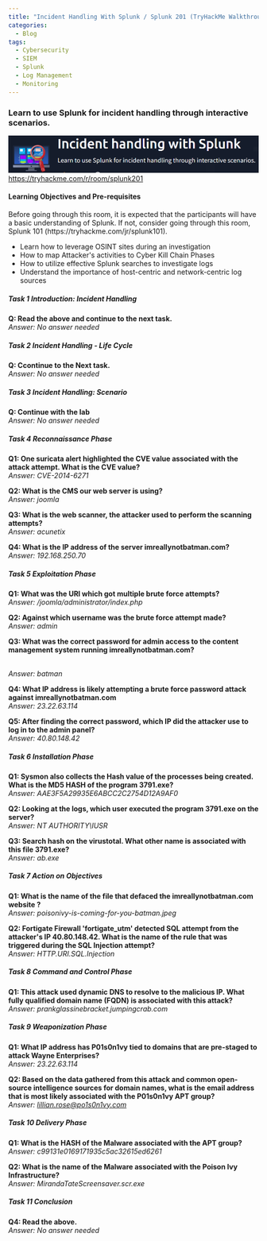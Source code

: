 ```yaml
---
title: "Incident Handling With Splunk / Splunk 201 (TryHackMe Walkthrough)"
categories:
  - Blog
tags:
  - Cybersecurity
  - SIEM
  - Splunk
  - Log Management
  - Monitoring
---
```



### Learn to use Splunk for incident handling through interactive scenarios.

<img src="/assets/images/thm_splunk_incident_handling.PNG">
<a href="https://tryhackme.com/r/room/splunk201"> https://tryhackme.com/r/room/splunk201</a>


<h4>Learning Objectives and Pre-requisites</h4>
Before going through this room, it is expected that the participants will have a basic understanding of Splunk. If not, consider going through this room, Splunk 101 (https://tryhackme.com/jr/splunk101).
<ul>
	<li>Learn how to leverage OSINT sites during an investigation</li>
	<li>How to map Attacker's activities to Cyber Kill Chain Phases</li>
	<li>How to utilize effective Splunk searches to investigate logs</li>
  <li>Understand the importance of host-centric and network-centric log sources</li>
</ul>

<h5>Task 1 Introduction: Incident Handling </h5>

<strong> Q: Read the above and continue to the next task. </strong> <br>
<em> Answer: No answer needed </em>


<h5>Task 2 Incident Handling - Life Cycle </h5>

<strong> Q: Ccontinue to the Next task. </strong><br>
<em> Answer: No answer needed </em>


<h5>Task 3 Incident Handling: Scenario </h5>

<strong> Q: Continue with the lab </strong><br>
<em> Answer: No answer needed </em>

<h5>Task 4 Reconnaissance Phase </h5>

<strong> Q1: One suricata alert highlighted the CVE value associated with the attack attempt. What is the CVE value? </strong><br>
<em> Answer: CVE-2014-6271 </em><br>

<strong> Q2: What is the CMS our web server is using? </strong><br>
<em> Answer: joomla </em><br>

<strong> Q3: What is the web scanner, the attacker used to perform the scanning attempts? </strong><br>
<em> Answer: acunetix </em><br>

<strong> Q4: What is the IP address of the server imreallynotbatman.com? </strong><br>
<em> Answer: 192.168.250.70 </em><br>


<h5>Task 5 Exploitation Phase </h5>

<strong> Q1: What was the URI which got multiple brute force attempts?  </strong><br>
<em> Answer: /joomla/administrator/index.php  </em><br>

<strong> Q2: Against which username was the brute force attempt made?
  </strong><br>
<em> Answer:  admin </em><br>

<strong> Q3: What was the correct password for admin access to the content management system running imreallynotbatman.com?

  </strong><br>
<em> Answer: batman  </em><br>

<strong> Q4:  What IP address is likely attempting a brute force password attack against imreallynotbatman.com </strong><br>
<em> Answer:  23.22.63.114 </em><br>

<strong> Q5:  After finding the correct password, which IP did the attacker use to log in to the admin panel?
 </strong><br>
<em> Answer:  40.80.148.42 </em><br>


<h5>Task 6 Installation Phase</h5>
<strong> Q1: Sysmon also collects the Hash value of the processes being created. What is the MD5 HASH of the program 3791.exe?  </strong><br>
<em> Answer: AAE3F5A29935E6ABCC2C2754D12A9AF0  </em><br>

<strong> Q2:  Looking at the logs, which user executed the program 3791.exe on the server?</strong><br>
<em> Answer:  NT AUTHORITY\IUSR </em><br>


<strong> Q3:  Search hash on the virustotal. What other name is associated with this file 3791.exe? </strong><br>
<em> Answer:  ab.exe </em><br>


<h5>Task 7 Action on Objectives </h5>
<strong> Q1:  What is the name of the file that defaced the imreallynotbatman.com website ? </strong><br>
<em> Answer:   poisonivy-is-coming-for-you-batman.jpeg</em><br>

<strong> Q2:  Fortigate Firewall 'fortigate_utm' detected SQL attempt from the attacker's IP 40.80.148.42. What is the name of the rule that was triggered during the SQL Injection attempt?</strong><br>
<em> Answer:  HTTP.URI.SQL.Injection </em><br>

<h5>Task 8 Command and Control Phase </h5>
<strong> Q1: This attack used dynamic DNS to resolve to the malicious IP. What fully qualified domain name (FQDN) is associated with this attack?</strong><br>
<em> Answer: prankglassinebracket.jumpingcrab.com  </em><br>

<h5>Task 9 Weaponization Phase </h5>

<strong> Q1:   What IP address has P01s0n1vy tied to domains that are pre-staged to attack Wayne Enterprises?</strong><br>
<em> Answer:   23.22.63.114</em><br>

<strong> Q2:  Based on the data gathered from this attack and common open-source intelligence sources for domain names, what is the email address that is most likely associated with the P01s0n1vy APT group? </strong><br>
<em> Answer:  lillian.rose@po1s0n1vy.com </em><br>

<h5>Task 10 Delivery Phase </h5>

<strong> Q1: What is the HASH of the Malware associated with the APT group?  </strong><br>
<em> Answer: c99131e0169171935c5ac32615ed6261  </em><br>


<strong> Q2:  What is the name of the Malware associated with the Poison Ivy Infrastructure? </strong><br>
<em> Answer:  MirandaTateScreensaver.scr.exe </em><br>



<h5>Task 11 Conclusion </h5>


<strong> Q4:  Read the above. </strong><br>
<em> Answer:  No answer needed </em><br>